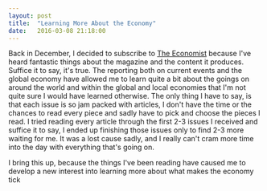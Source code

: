 ```yaml
---
layout: post
title:  "Learning More About the Economy"
date:   2016-03-08 21:18:00
---
```


Back in December, I decided to subscribe to <a href="http://www.economist.com/" target="_blank">The Economist</a> because I've heard fantastic things about the magazine and the content it produces.  Suffice it to say, it's true.  The reporting both on current events and the global economy have allowed me to learn quite a bit about the goings on around the world and within the global and local economies that I'm not quite sure I would have learned otherwise.  The only thing I have to say, is that each issue is so jam packed with articles, I don't have the time or the chances to read every piece and sadly have to pick and choose the pieces I read.  I tried reading every article through the first 2-3 issues I received and suffice it to say, I ended up finishing those issues only to find 2-3 more waiting for me.  It was a lost cause sadly, and I really can't cram more time into the day with everything that's going on.

I bring this up, because the things I've been reading have caused me to develop a new interest into learning more about what makes the economy tick